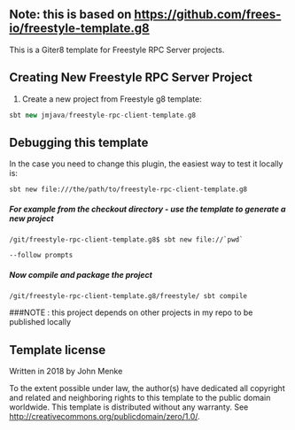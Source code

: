 ## Note: this is based on https://github.com/frees-io/freestyle-template.g8
This is a Giter8 template for Freestyle RPC Server projects.

## Creating New Freestyle RPC Server Project

1. Create a new project from Freestyle g8 template:

```scala
sbt new jmjava/freestyle-rpc-client-template.g8
```

## Debugging this template

In the case you need to change this plugin, the easiest way to test it locally is:

```
sbt new file:///the/path/to/freestyle-rpc-client-template.g8
```


##### For example from the checkout directory - use the template to generate a new project

```
/git/freestyle-rpc-client-template.g8$ sbt new file://`pwd`﻿

--follow prompts

```

##### Now compile and package the project

```
/git/freestyle-rpc-client-template.g8/freestyle/ sbt compile

```

###NOTE : this project depends on other projects in my repo to be published locally


Template license
----------------
Written in 2018 by John Menke

To the extent possible under law, the author(s) have dedicated all copyright and related
and neighboring rights to this template to the public domain worldwide.
This template is distributed without any warranty. See <http://creativecommons.org/publicdomain/zero/1.0/>.